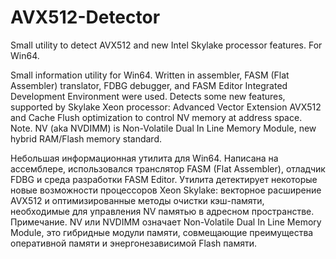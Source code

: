 # AVX512-Detector
Small utility to detect AVX512 and new Intel Skylake processor features. For Win64.

Small information utility for Win64.
Written in assembler, FASM (Flat Assembler) translator,
FDBG debugger, and FASM Editor Integrated Development Environment
were used.
Detects some new features, supported by Skylake Xeon processor:
Advanced Vector Extension AVX512 and Cache Flush optimization
to control NV memory at address space.
Note.
NV (aka NVDIMM) is Non-Volatile Dual In Line Memory Module,
new hybrid RAM/Flash memory standard.

Небольшая информационная утилита для Win64.
Написана на ассемблере, использовался транслятор FASM
(Flat Assembler), отладчик FDBG и среда разработки FASM Editor.
Утилита детектирует некоторые новые возможности процессоров
Xeon Skylake:
векторное расширение AVX512 и оптимизированные методы очистки
кэш-памяти, необходимые для управления NV памятью в адресном
пространстве.
Примечание.
NV или NVDIMM означает Non-Volatile Dual In Line Memory Module,
это гибридные модули памяти, совмещающие преимущества оперативной
памяти и энергонезависимой Flash памяти.
